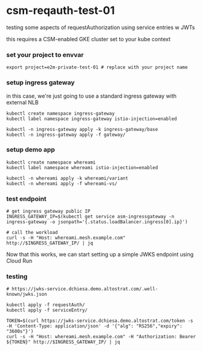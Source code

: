# csm-reqauth-test-01
testing some aspects of requestAuthorization using service entries w JWTs

this requires a CSM-enabled GKE cluster set to your kube context

### set your project to envvar

```
export project=e2m-private-test-01 # replace with your project name
```

### setup ingress gateway 

in this case, we're just going to use a standard ingress gateway with external NLB

```
kubectl create namespace ingress-gateway
kubectl label namespace ingress-gateway istio-injection=enabled

kubectl -n ingress-gateway apply -k ingress-gateway/base
kubectl -n ingress-gateway apply -f gateway/
```

### setup demo app

```
kubectl create namespace whereami
kubectl label namespace whereami istio-injection=enabled

kubectl -n whereami apply -k whereami/variant
kubectl -n whereami apply -f whereami-vs/
```

### test endpoint

```
# get ingress gateway public IP
INGRESS_GATEWAY_IP=$(kubectl get service asm-ingressgateway -n ingress-gateway -o jsonpath='{.status.loadBalancer.ingress[0].ip}')

# call the workload 
curl -s -H "Host: whereami.mesh.example.com" http://$INGRESS_GATEWAY_IP/ | jq
```

Now that this works, we can start setting up a simple JWKS endpoint using Cloud Run

### testing

```
# https://jwks-service.dchiesa.demo.altostrat.com/.well-known/jwks.json

kubectl apply -f requestAuth/
kubectl apply -f serviceEntry/

TOKEN=$(curl https://jwks-service.dchiesa.demo.altostrat.com/token -s -H 'Content-Type: application/json' -d '{"alg": "RS256","expiry": "3600s"}')
curl -s -H "Host: whereami.mesh.example.com" -H "Authorization: Bearer ${TOKEN}" http://$INGRESS_GATEWAY_IP/ | jq


```


